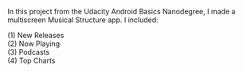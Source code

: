 In this project from the Udacity Android Basics Nanodegree, I made a multiscreen Musical Structure app. I included:

(1) New Releases<br>
(2) Now Playing<br>
(3) Podcasts<br>
(4) Top Charts
